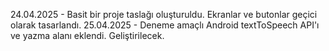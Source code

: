 24.04.2025 - Basit bir proje taslağı oluşturuldu. Ekranlar ve butonlar geçici olarak tasarlandı.
25.04.2025 - Deneme amaçlı Android textToSpeech API'ı ve yazma alanı eklendi. Geliştirilecek.
